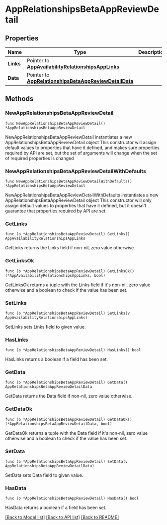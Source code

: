 # AppRelationshipsBetaAppReviewDetail

## Properties

Name | Type | Description | Notes
------------ | ------------- | ------------- | -------------
**Links** | Pointer to [**AppAvailabilityRelationshipsAppLinks**](AppAvailabilityRelationshipsAppLinks.md) |  | [optional] 
**Data** | Pointer to [**AppRelationshipsBetaAppReviewDetailData**](AppRelationshipsBetaAppReviewDetailData.md) |  | [optional] 

## Methods

### NewAppRelationshipsBetaAppReviewDetail

`func NewAppRelationshipsBetaAppReviewDetail() *AppRelationshipsBetaAppReviewDetail`

NewAppRelationshipsBetaAppReviewDetail instantiates a new AppRelationshipsBetaAppReviewDetail object
This constructor will assign default values to properties that have it defined,
and makes sure properties required by API are set, but the set of arguments
will change when the set of required properties is changed

### NewAppRelationshipsBetaAppReviewDetailWithDefaults

`func NewAppRelationshipsBetaAppReviewDetailWithDefaults() *AppRelationshipsBetaAppReviewDetail`

NewAppRelationshipsBetaAppReviewDetailWithDefaults instantiates a new AppRelationshipsBetaAppReviewDetail object
This constructor will only assign default values to properties that have it defined,
but it doesn't guarantee that properties required by API are set

### GetLinks

`func (o *AppRelationshipsBetaAppReviewDetail) GetLinks() AppAvailabilityRelationshipsAppLinks`

GetLinks returns the Links field if non-nil, zero value otherwise.

### GetLinksOk

`func (o *AppRelationshipsBetaAppReviewDetail) GetLinksOk() (*AppAvailabilityRelationshipsAppLinks, bool)`

GetLinksOk returns a tuple with the Links field if it's non-nil, zero value otherwise
and a boolean to check if the value has been set.

### SetLinks

`func (o *AppRelationshipsBetaAppReviewDetail) SetLinks(v AppAvailabilityRelationshipsAppLinks)`

SetLinks sets Links field to given value.

### HasLinks

`func (o *AppRelationshipsBetaAppReviewDetail) HasLinks() bool`

HasLinks returns a boolean if a field has been set.

### GetData

`func (o *AppRelationshipsBetaAppReviewDetail) GetData() AppRelationshipsBetaAppReviewDetailData`

GetData returns the Data field if non-nil, zero value otherwise.

### GetDataOk

`func (o *AppRelationshipsBetaAppReviewDetail) GetDataOk() (*AppRelationshipsBetaAppReviewDetailData, bool)`

GetDataOk returns a tuple with the Data field if it's non-nil, zero value otherwise
and a boolean to check if the value has been set.

### SetData

`func (o *AppRelationshipsBetaAppReviewDetail) SetData(v AppRelationshipsBetaAppReviewDetailData)`

SetData sets Data field to given value.

### HasData

`func (o *AppRelationshipsBetaAppReviewDetail) HasData() bool`

HasData returns a boolean if a field has been set.


[[Back to Model list]](../README.md#documentation-for-models) [[Back to API list]](../README.md#documentation-for-api-endpoints) [[Back to README]](../README.md)


